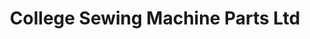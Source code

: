 ---
title: "College Sewing Machine Parts Ltd"
url: /bury/college-sewing-machine-parts-ltd/
shop: wholesale
---